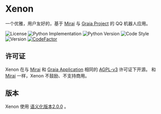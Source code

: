 # Xenon
一个优雅，用户友好的，基于 [Mirai](https://github.com/mamoe/mirai) 与
[Graia Project](https://github.com/GraiaProject/) 的 QQ 机器人应用。

![License](https://img.shields.io/badge/license-AGPL--v3-green)
![Python Implementation](https://img.shields.io/badge/implementation-cpython-informational)
![Python Version](https://img.shields.io/badge/python-3.9-informational)
![Code Style](https://img.shields.io/badge/code%20style-black-black)
![Version](https://img.shields.io/badge/version-0.2.3--exp-brightgreen)
[![CodeFactor](https://www.codefactor.io/repository/github/mczoo/xenon/badge)](https://www.codefactor.io/repository/github/mczoo/xenon)

## 许可证
Xenon 在与 [Mirai](https://github.com/mamoe/mirai) 和
[Graia Application](https://github.com/GraiaProject/Application) 相同的
[AGPL-v3](https://www.gnu.org/licenses/agpl-3.0.html) 许可证下开源。
和 [Mirai](https://github.com/mamoe/mirai) 一样，Xenon 不鼓励、不支持商用。

## 版本
Xenon 使用 [语义化版本2.0.0](https://semver.org/lang/zh-CN/spec/v2.0.0.html/) 。